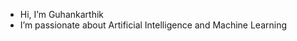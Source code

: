 - Hi, I’m Guhankarthik
- I’m passionate about Artificial Intelligence and Machine Learning
<!---
Ghnkrk/Ghnkrk is a ✨ special ✨ repository because its `README.md` (this file) appears on your GitHub profile.
You can click the Preview link to take a look at your changes.
--->
